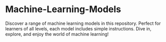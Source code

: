 # Machine-Learning-Models
Discover a range of machine learning models in this repository. Perfect for learners of all levels, each model includes simple instructions. Dive in, explore, and enjoy the world of machine learning!

